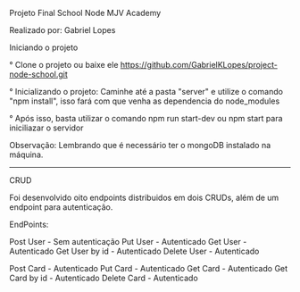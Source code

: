 Projeto Final School Node MJV Academy

Realizado por: Gabriel Lopes



Iniciando o projeto

° Clone o projeto ou baixe ele
https://github.com/GabrielKLopes/project-node-school.git

° Inicializando o projeto:
Caminhe até a pasta "server" e utilize o comando "npm install", isso fará com que venha as dependencia do node_modules

° Após isso, basta utilizar o comando npm run start-dev ou npm start para iniciliazar o servidor

Observação: Lembrando que é necessário ter o mongoDB instalado na máquina.


--------------------------------------------------------------------------------------------------------------------------------------------------------------------------

CRUD
 
Foi desenvolvido oito endpoints distribuidos em dois CRUDs, além de um endpoint para autenticação.

EndPoints:

Post User - Sem autenticação
Put User - Autenticado
Get User - Autenticado
Get User by id - Autenticado
Delete User - Autenticado


Post Card - Autenticado
Put Card - Autenticado
Get Card - Autenticado
Get Card by id - Autenticado
Delete Card - Autenticado






 
